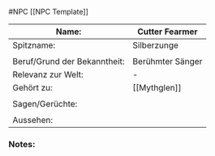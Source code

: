 #NPC [[NPC Template]]

| Name:                        | Cutter Fearmer        |
| ---------------------------- | --------------------- |
| Spitzname:                   | Silberzunge           |
|                              |                       |
| Beruf/Grund der Bekanntheit: | Berühmter Sänger      |
| Relevanz zur Welt:           | -                     |
| Gehört zu:                   | [[Mythglen]] |
|                              |                       |
| Sagen/Gerüchte:              |                       |
|                              |                       |
| Aussehen:                    |                       |
### Notes:
